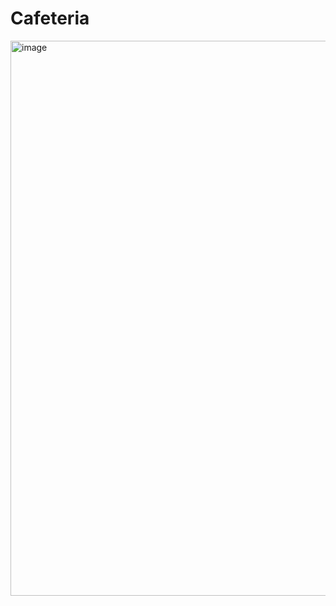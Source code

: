 # Cafeteria
<img width="1872" height="888" alt="image" src="https://github.com/user-attachments/assets/7690884b-0598-4512-8778-bdb106ddb44e" />

